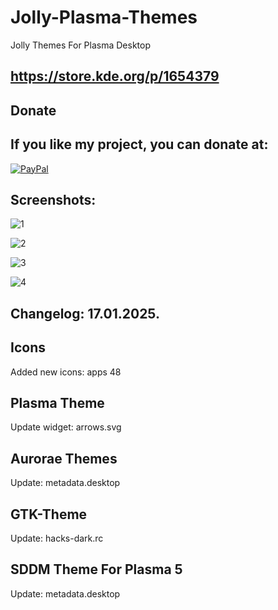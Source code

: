 # Jolly-Plasma-Themes
Jolly Themes For Plasma Desktop 

https://store.kde.org/p/1654379
-------------------------------

<html>
  <head>
    <meta charset="utf-8" />
  </head>
  <body>
    <h2>Donate</h2>
    <h2>If you like my project, you can donate at:</h2>
    <a href="https://www.paypal.com/paypalme/VesnaLazic">
    <img src="PayPal.png" alt="PayPal" />
    </a>
  </body>
</html>

Screenshots:
---------------

![1](https://github.com/L4ki/Jolly-Plasma-Themes/assets/45247573/8569ed2f-98c7-4e32-884c-d87e1502f48b)

![2](https://github.com/L4ki/Jolly-Plasma-Themes/assets/45247573/8f26b77e-984d-4d8f-a025-2e6087cb6804)

![3](https://github.com/L4ki/Jolly-Plasma-Themes/assets/45247573/d530fff3-133a-4db3-8ba0-d2c4f9a6fcd6)

![4](https://github.com/L4ki/Jolly-Plasma-Themes/assets/45247573/753ad52b-7129-48d8-baa7-d89fa397efa0)


Changelog: 17.01.2025.
---------------------

Icons
------

Added new icons: apps 48

Plasma Theme
-------------

Update widget: arrows.svg

Aurorae Themes
---------------

Update: metadata.desktop

GTK-Theme
----------

Update: hacks-dark.rc

SDDM Theme For Plasma 5
------------------------

Update: metadata.desktop
